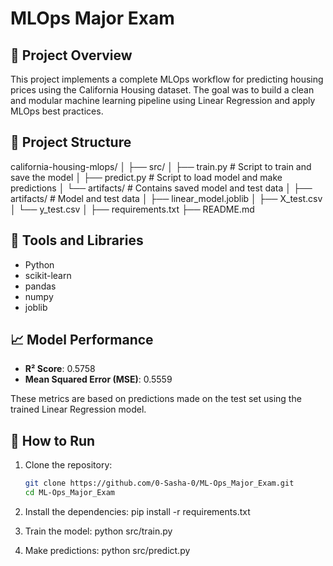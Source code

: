 # MLOps Major Exam
## 📝 Project Overview

This project implements a complete MLOps workflow for predicting housing prices using the California Housing dataset. The goal was to build a clean and modular machine learning pipeline using Linear Regression and apply MLOps best practices.

## 📁 Project Structure
california-housing-mlops/
│
├── src/
│ ├── train.py # Script to train and save the model
│ ├── predict.py # Script to load model and make predictions
│ └── artifacts/ # Contains saved model and test data
│
├── artifacts/ # Model and test data
│ ├── linear_model.joblib
│ ├── X_test.csv
│ └── y_test.csv
│
├── requirements.txt
├── README.md


## 🔧 Tools and Libraries

- Python
- scikit-learn
- pandas
- numpy
- joblib

## 📈 Model Performance

- **R² Score**: 0.5758  
- **Mean Squared Error (MSE)**: 0.5559

These metrics are based on predictions made on the test set using the trained Linear Regression model.

## 🚀 How to Run

1. Clone the repository:
   ```bash
   git clone https://github.com/0-Sasha-0/ML-Ops_Major_Exam.git
   cd ML-Ops_Major_Exam

2. Install the dependencies:
pip install -r requirements.txt

3. Train the model:
python src/train.py

4. Make predictions:
python src/predict.py
